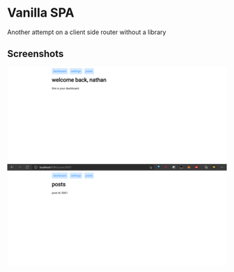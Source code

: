 # Vanilla SPA
Another attempt on a client side router without a library  

## Screenshots
![dashboard](/screenshots/dashboard.png)  
![dashboard](/screenshots/posts-id.png)  

